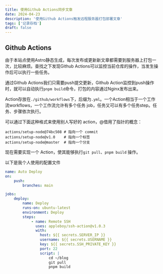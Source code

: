 ```yaml
---
title: 使用Github Actions同步文章
date: 2024-04-23
description: '使用Github Actions触发远程服务器打包部署文章'
tags: ['记录存档']
draft: false 
---
```


## Github Actions

由于本站点使用Astro静态生成，每次发布或更新新文章都需要到服务器上打包一次，比较麻烦。查找之下发现Github Actions可以监控当前仓库的操作，当发生操作后可以执行一些任务。

通过Github Actions我们只需要push提交更新，Github Action监控到push操作时，就可以自动执行`pnpm build`命令，打包的内容通过Nginx发布出来。

Action存放在`./github/workflows`下，后缀为`.yml`。一个Action相当于一个工作流workflows，一个工作流允许有多个任务
job，任务又可以有多个任务step。任务、步骤依次执行。

可以通过下面这种格式来使用别人写好的 action，@借用了指针的概念：

```shell
actions/setup-node@74bc508 # 指向一个 commit
actions/setup-node@v1.0    # 指向一个标签
actions/setup-node@master  # 指向一个分支
```

现在需要实现一个 Action，使其能够执行`git pull`、`pnpm build` 操作。

以下是我个人使用的配置文件

```yml
name: Auto Deploy
on:
    push:
        branches: main

jobs:
    deploy:
        name: Deploy
        runs-on: ubuntu-latest
        environment: Deploy
        steps:
            - name: Remote SSH
              uses: appleboy/ssh-action@v1.0.3
              with:
                host: ${{ secrets.SERVER_IP }}
                username: ${{ secrets.USERNAME }}
                key: ${{ secrets.SSH_PRIVATE_KEY }}
                port: 22
                script: |
                    cd ~/blog
                    git pull
                    pnpm build
```
